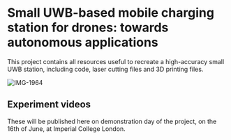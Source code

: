 # Small UWB-based mobile charging station for drones: towards autonomous applications

This project contains all resources useful to recreate a high-accuracy small UWB station, including code, laser cutting files and 3D printing files.

![IMG-1964](https://github.com/timlefevre/lazy-drones/assets/135974381/f928a309-f3ac-46c2-b73e-ad53ba0b065d)

## Experiment videos

These will be published here on demonstration day of the project, on the 16th of June, at Imperial College London.
